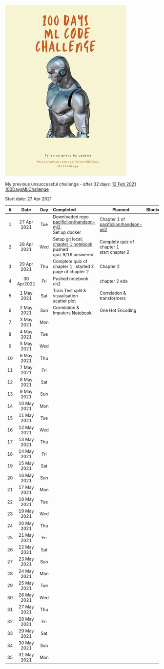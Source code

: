 ![100 Day ML Challenge](https://raw.githubusercontent.com/pacificlion/100DaysMLChallenge/main/challenge.jpg)

My previous unsuccessful challenge - after 32 days: [12 Feb 2021 100DaysMLChallenge](README-v1.md) 


Start date: 27 Apr 2021

| #        | Date  |  Day | Completed   | Planned   | Blocker   |
| :-------------: | :----------: | :-----------: | :----------- |----------- |----------- |
| 1|27 Apr 2021|Tue| Downloaded repo [pacificlion/handson-ml2](https://github.com/pacificlion/handson-ml2). <br/> Set up docker|Chapter 1 of [pacificlion/handson-ml2](https://github.com/pacificlion/handson-ml2)|<ReplaceME>|
| 2|28 Apr 2021|Wed|Setup git local; [chapter 1 notebook](https://github.com/pacificlion/handson-ml2/blob/master/A01_the_machine_learning_landscape.ipynb) pushed<br/> quiz 9/19 answered|Complete quiz of chapter 1 <br/> start chapter 2|<ReplaceME>|
| 3|29 Apr 2021|Thu|Complete quiz of chapter 1 , started 2 page of chapter 2|Chapter 2|<ReplaceME>|
| 4|30 Apr2021|Fri|Pushed notebook ch2|chapter 2 eda|<ReplaceME>|
| 5|1 May 2021|Sat|Train Test split & visualisation - scatter plot| Correlation & transformers|<ReplaceME>|
| 6|2 May 2021|Sun| Correlation & Imputers [Notebook](https://github.com/pacificlion/handson-ml2/blob/master/A02_end_to_end_machine_learning_project.ipynb)|One Hot Encoding|<ReplaceME>|
| 7|3 May 2021|Mon|<ReplaceME>|<ReplaceME>|<ReplaceME>|
| 8|4 May 2021|Tue|<ReplaceME>|<ReplaceME>|<ReplaceME>|
| 9|5 May 2021|Wed|<ReplaceME>|<ReplaceME>|<ReplaceME>|
| 10|6 May 2021|Thu|<ReplaceME>|<ReplaceME>|<ReplaceME>|
| 11|7 May 2021|Fri|<ReplaceME>|<ReplaceME>|<ReplaceME>|
| 12|8 May 2021|Sat|<ReplaceME>|<ReplaceME>|<ReplaceME>|
| 13|9 May 2021|Sun|<ReplaceME>|<ReplaceME>|<ReplaceME>|
| 14|10 May 2021|Mon|<ReplaceME>|<ReplaceME>|<ReplaceME>|
| 15|11 May 2021|Tue|<ReplaceME>|<ReplaceME>|<ReplaceME>|
| 16|12 May 2021|Wed|<ReplaceME>|<ReplaceME>|<ReplaceME>|
| 17|13 May 2021|Thu|<ReplaceME>|<ReplaceME>|<ReplaceME>|
| 18|14 May 2021|Fri|<ReplaceME>|<ReplaceME>|<ReplaceME>|
| 19|15 May 2021|Sat|<ReplaceME>|<ReplaceME>|<ReplaceME>|
| 20|16 May 2021|Sun|<ReplaceME>|<ReplaceME>|<ReplaceME>|
| 21|17 May 2021|Mon|<ReplaceME>|<ReplaceME>|<ReplaceME>|
| 22|18 May 2021|Tue|<ReplaceME>|<ReplaceME>|<ReplaceME>|
| 23|19 May 2021|Wed|<ReplaceME>|<ReplaceME>|<ReplaceME>|
| 24|20 May 2021|Thu|<ReplaceME>|<ReplaceME>|<ReplaceME>|
| 25|21 May 2021|Fri|<ReplaceME>|<ReplaceME>|<ReplaceME>|
| 26|22 May 2021|Sat|<ReplaceME>|<ReplaceME>|<ReplaceME>|
| 27|23 May 2021|Sun|<ReplaceME>|<ReplaceME>|<ReplaceME>|
| 28|24 May 2021|Mon|<ReplaceME>|<ReplaceME>|<ReplaceME>|
| 29|25 May 2021|Tue|<ReplaceME>|<ReplaceME>|<ReplaceME>|
| 30|26 May 2021|Wed|<ReplaceME>|<ReplaceME>|<ReplaceME>| 
| 31|27 May 2021|Thu|<ReplaceME>|<ReplaceME>|<ReplaceME>|
| 32|28 May 2021|Fri|<ReplaceME>|<ReplaceME>|<ReplaceME>|
| 33|29 May 2021|Sat|<ReplaceME>|<ReplaceME>|<ReplaceME>|
| 34|30 May 2021|Sun|<ReplaceME>|<ReplaceME>|<ReplaceME>|
| 35|31 May 2021|Mon|<ReplaceME>|<ReplaceME>|<ReplaceME>|
